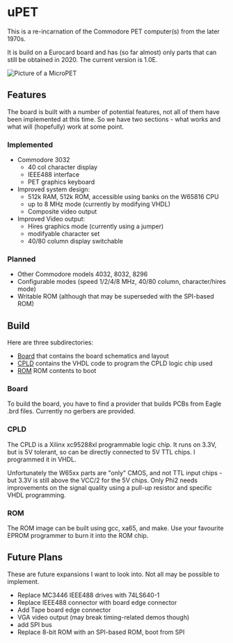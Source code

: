 # uPET

This is a re-incarnation of the Commodore PET computer(s) from the later 1970s.

It is build on a Eurocard board and has (so far almost) only parts that can still be obtained in 2020.
The current version is 1.0E.

![Picture of a MicroPET](images/upet.png)

## Features

The board is built with a number of potential features, not all of them have been implemented at this time.
So we have two sections - what works and what will (hopefully) work at some point.

### Implemented

- Commodore 3032 
  - 40 col character display
  - IEEE488 interface
  - PET graphics keyboard
- Improved system design:
  - 512k RAM, 512k ROM, accessible using banks on the W65816 CPU
  - up to 8 MHz mode (currently by modifying VHDL)
  - Composite video output
- Improved Video output:
  - Hires graphics mode (currently using a jumper)
  - modifyable character set
  - 40/80 column display switchable

### Planned

- Other Commodore models 4032, 8032, 8296
- Configurable modes (speed 1/2/4/8 MHz, 40/80 column, character/hires mode)
- Writable ROM (although that may be superseded with the SPI-based ROM)

## Build

Here are three subdirectories:

- [Board](Board/) that contains the board schematics and layout
- [CPLD](CPLD/) contains the VHDL code to program the CPLD logic chip used
- [ROM](ROM/) ROM contents to boot

### Board

To build the board, you have to find a provider that builds PCBs from Eagle .brd files.
Currently no gerbers are provided.

### CPLD

The CPLD is a Xilinx xc95288xl programmable logic chip. It runs on 3.3V, but is 5V tolerant,
so can be directly connected to 5V TTL chips. I programmed it in VHDL.

Unfortunately the W65xx parts are "only" CMOS, and not TTL input chips - but 3.3V is still above
the VCC/2 for the 5V chips. Only Phi2 needs improvements on the signal quality using a pull-up resistor
and specific VHDL programming.

### ROM

The ROM image can be built using gcc, xa65, and make. Use your favourite EPROM programmer to burn it into the ROM chip.

## Future Plans

These are future expansions I want to look into. Not all may be possible to implement.

- Replace MC3446 IEEE488 drives with 74LS640-1 
- Replace IEEE488 connector with board edge connector
- Add Tape board edge connector
- VGA video output (may break timing-related demos though)
- add SPI bus
- Replace 8-bit ROM with an SPI-based ROM, boot from SPI

 
